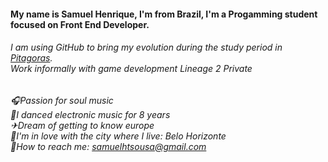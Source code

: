 #### My name is Samuel Henrique, I'm from Brazil, I'm a Progamming student focused on Front End Developer.

###### I am using GitHub to bring my evolution during the study period in [Pitagoras](https://www.pitagoras.com.br/).</br>Work informally with game development Lineage 2 Private 

###### 🎧Passion for soul music </br>🕺I danced electronic music for 8 years</br>✈Dream of getting to know europe</br>🏡I'm in love with the city where I live: Belo Horizonte</br>📧How to reach me: samuelhtsousa@gmail.com

<!--
**shtsousa/shtsousa** is a ✨ _special_ ✨ repository because its `README.md` (this file) appears on your GitHub profile.

Here are some ideas to get you started:

- 🔭 I’m currently working on ...
- 🌱 I’m currently learning ...
- 👯 I’m looking to collaborate on ...
- 🤔 I’m looking for help with ...
- 💬 Ask me about ...
- 📫 How to reach me: ...
- 😄 Pronouns: ...
- ⚡ Fun fact: ...
-->

